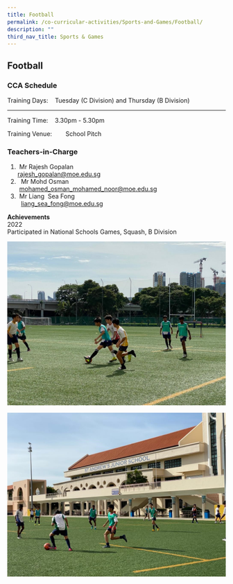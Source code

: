 ```yaml
---
title: Football
permalink: /co-curricular-activities/Sports-and-Games/Football/
description: ""
third_nav_title: Sports & Games
---
```

## Football

### CCA Schedule

Training Days:    Tuesday (C Division) and Thursday (B Division)  

-------------------------------------------------------------------

Training Time:    3.30pm - 5.30pm

Training Venue:        School Pitch

  

### Teachers-in-Charge

1.   Mr Rajesh Gopalan <br> [rajesh_gopalan@moe.edu.sg](mailto:rajesh_gopalan@moe.edu.sg)[](mailto:rajesh_gopalan@moe.edu.sg)
2.    Mr Mohd Osman <br>  [](mailto:mohamed_osman_mohamed_noor@moe.edu.sg)[mohamed\_osman\_mohamed\_noor@moe.edu.sg](mailto:mohamed_osman_mohamed_noor@moe.edu.sg)[](mailto:mohamed_osman_mohamed_noor@moe.edu.sg)
3.   Mr Liang  Sea Fong <br>  [liang\_sea\_fong@moe.edu.sg](mailto:liang_sea_fong@moe.edu.sg)

**Achievements**  
2022  
Participated in National Schools Games, Squash, B Division

![](/images/Football1.jpeg)

![](/images/Football2.jpeg)